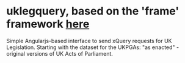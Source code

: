 uklegquery, based on the 'frame' framework [here](http://aih.github.io/frame)
=====
Simple Angularjs-based interface to send xQuery requests for UK Legislation. Starting with the dataset for the UKPGAs: "as enacted" - original versions of UK Acts of Parliament.
